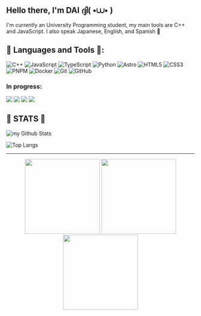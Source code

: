 ## Hello there, I'm DAI ദ്ദി( •⩊• )
I'm currently an University Programming student, my main tools are C++ and JavaScript. I also speak Japanese, English, and Spanish 🐉

## 🦔 Languages and Tools 🔰:
![C++](https://img.shields.io/badge/c++-%2300599C.svg?style=for-the-badge&logo=c%2B%2B&logoColor=white)
![JavaScript](https://img.shields.io/badge/javascript-%23323330.svg?style=for-the-badge&logo=javascript&logoColor=%23F7DF1E)
![TypeScript](https://img.shields.io/badge/typescript-%23007ACC.svg?style=for-the-badge&logo=typescript&logoColor=white)
![Python](https://img.shields.io/badge/python-3670A0?style=for-the-badge&logo=python&logoColor=ffdd54)
![Astro](https://img.shields.io/badge/astro-%232C2052.svg?style=for-the-badge&logo=astro&logoColor=white)
![HTML5](https://img.shields.io/badge/html5-%23E34F26.svg?style=for-the-badge&logo=html5&logoColor=white)
![CSS3](https://img.shields.io/badge/css3-%231572B6.svg?style=for-the-badge&logo=css3&logoColor=white)
![PNPM](https://img.shields.io/badge/pnpm-%234a4a4a.svg?style=for-the-badge&logo=pnpm&logoColor=f69220)
![Docker](https://img.shields.io/badge/docker-%230db7ed.svg?style=for-the-badge&logo=docker&logoColor=white)
![Git](https://img.shields.io/badge/git-%23F05033.svg?style=for-the-badge&logo=git&logoColor=white)
![GitHub](https://img.shields.io/badge/github-%23121011.svg?style=for-the-badge&logo=github&logoColor=white)

### In progress:
<div display="flex">
  <img src="https://img.shields.io/badge/Vercel-000000?style=for-the-badge&logo=vercel&logoColor=white" />
  <img src="https://img.shields.io/badge/Amazon_Web_Services-FF9900?style=for-the-badge&logo=amazonwebservices&logoColor=white" />
  <img src="https://img.shields.io/badge/nestjs-E0234E?style=for-the-badge&logo=nestjs&logoColor=white" />
  <img src="https://img.shields.io/badge/PostgreSQL-316192?style=for-the-badge&logo=postgresql&logoColor=white" />
</div>


## 👀 STATS 👀

<img align="center" src="https://github-readme-stats.vercel.app/api?username=Daisuke171&include_all_commits=true&count_private=true&show_icons=true&line_height=20&title_color=2B5BBD&icon_color=1124BB&text_color=A1A1A1&bg_color=0,000000,130F40" alt="my Github Stats"/>

![Top Langs](https://github-readme-stats.vercel.app/api/top-langs/?username=Daisuke171&size_weight=0.5&count_weight=0.5&theme=radical)


<hr>
<div id="header" align="center">
  <img src="https://media.tenor.com/UzfBF88N6N4AAAAi/seseren-fgo.gif" width="200"/>
  <img src="https://media.tenor.com/J3NcF7GsJ5gAAAAi/fate-morgan-le-faey.gif" width="200"/>
  <img src="https://media.stickerswiki.app/line_fate_grand_order_sd/948449.512.webp" width="200"/>
</div>

<!--
**Daisuke171/Daisuke171** is a ✨ _special_ ✨ repository because its `README.md` (this file) appears on your GitHub profile.

Here are some ideas to get you started:

- 🔭 I’m currently working on ...
- 🌱 I’m currently learning ...
- 👯 I’m looking to collaborate on ...
- 🤔 I’m looking for help with ...
-->
